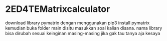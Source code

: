 # 2ED4TEMatrixcalculator
download library pymatrix dengan menggunakan pip3 install pymatrix
kemudian buka folder main disitu masukkan soal kalian disana.
nama library bisa dirubah sesuai keinginan masing-masing
jika gak tau tanya aja kesaya
